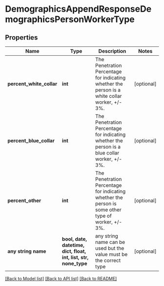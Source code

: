 # DemographicsAppendResponseDemographicsPersonWorkerType


## Properties
Name | Type | Description | Notes
------------ | ------------- | ------------- | -------------
**percent_white_collar** | **int** | The Penetration Percentage for indicating whether the person is a white collar worker, +/- 3%. | [optional] 
**percent_blue_collar** | **int** | The Penetration Percentage for indicating whether the person is a blue collar worker, +/- 3%. | [optional] 
**percent_other** | **int** | The Penetration Percentage for indicating whether the person is some other type of worker, +/- 3%. | [optional] 
**any string name** | **bool, date, datetime, dict, float, int, list, str, none_type** | any string name can be used but the value must be the correct type | [optional]

[[Back to Model list]](../README.md#documentation-for-models) [[Back to API list]](../README.md#documentation-for-api-endpoints) [[Back to README]](../README.md)


